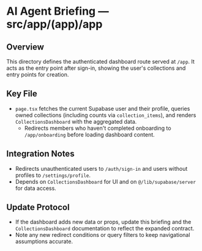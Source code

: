 # AI Agent Briefing — src/app/(app)/app

## Overview
This directory defines the authenticated dashboard route served at `/app`. It acts as the entry point after sign-in, showing the user's collections and entry points for creation.

## Key File
- `page.tsx` fetches the current Supabase user and their profile, queries owned collections (including counts via `collection_items`), and renders `CollectionsDashboard` with the aggregated data.
  - Redirects members who haven't completed onboarding to `/app/onboarding` before loading dashboard content.

## Integration Notes
- Redirects unauthenticated users to `/auth/sign-in` and users without profiles to `/settings/profile`.
- Depends on `CollectionsDashboard` for UI and on `@/lib/supabase/server` for data access.

## Update Protocol
- If the dashboard adds new data or props, update this briefing and the `CollectionsDashboard` documentation to reflect the expanded contract.
- Note any new redirect conditions or query filters to keep navigational assumptions accurate.
